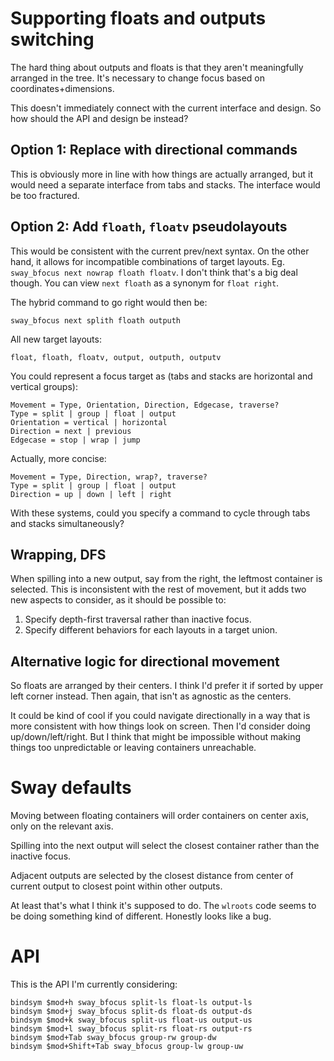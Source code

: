 # Supporting floats and outputs switching

The hard thing about outputs and floats is
that they aren't meaningfully arranged in the tree.
It's necessary to change focus based on coordinates+dimensions.

This doesn't immediately connect with the current interface and design.
So how should the API and design be instead?

## Option 1: Replace with directional commands

This is obviously more in line with how things are actually arranged,
but it would need a separate interface from tabs and stacks.
The interface would be too fractured.

## Option 2: Add `floath`, `floatv` pseudolayouts

This would be consistent with the current prev/next syntax.
On the other hand, it allows for incompatible combinations of target layouts.
Eg. `sway_bfocus next nowrap floath floatv`.
I don't think that's a big deal though.
You can view `next floath` as a synonym for `float right`.

The hybrid command to go right would then be:

    sway_bfocus next splith floath outputh

All new target layouts:

    float, floath, floatv, output, outputh, outputv

You could represent a focus target as
(tabs and stacks are horizontal and vertical groups):

    Movement = Type, Orientation, Direction, Edgecase, traverse?
    Type = split | group | float | output
    Orientation = vertical | horizontal
    Direction = next | previous
    Edgecase = stop | wrap | jump

Actually, more concise:

    Movement = Type, Direction, wrap?, traverse?
    Type = split | group | float | output
    Direction = up | down | left | right

With these systems,
could you specify a command to cycle through tabs and stacks simultaneously?

## Wrapping, DFS

When spilling into a new output, say from the right,
the leftmost container is selected.
This is inconsistent with the rest of movement,
but it adds two new aspects to consider,
as it should be possible to:

1. Specify depth-first traversal rather than inactive focus.
2. Specify different behaviors for each layouts in a target union.

## Alternative logic for directional movement

So floats are arranged by their centers.
I think I'd prefer it if sorted by upper left corner instead.
Then again, that isn't as agnostic as the centers.

It could be kind of cool if you could navigate directionally
in a way that is more consistent with how things look on screen.
Then I'd consider doing up/down/left/right.
But I think that might be impossible without making things too unpredictable
or leaving containers unreachable.

# Sway defaults

Moving between floating containers will order containers on center axis,
only on the relevant axis.

Spilling into the next output will select the closest container
rather than the inactive focus.

Adjacent outputs are selected by the closest distance
from center of current output to closest point within other outputs.

At least that's what I think it's supposed to do.
The `wlroots` code seems to be doing something kind of different.
Honestly looks like a bug.


# API

This is the API I'm currently considering:

    bindsym $mod+h sway_bfocus split-ls float-ls output-ls
    bindsym $mod+j sway_bfocus split-ds float-ds output-ds
    bindsym $mod+k sway_bfocus split-us float-us output-us
    bindsym $mod+l sway_bfocus split-rs float-rs output-rs
    bindsym $mod+Tab sway_bfocus group-rw group-dw
    bindsym $mod+Shift+Tab sway_bfocus group-lw group-uw
